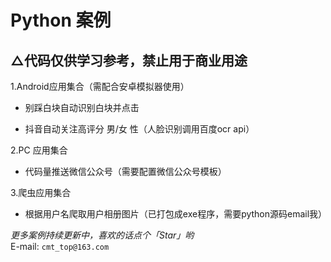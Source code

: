 Python 案例
========




△代码仅供学习参考，禁止用于商业用途
-



1.Android应用集合（需配合安卓模拟器使用）


- 别踩白块自动识别白块并点击



- 抖音自动关注高评分 男/女 性（人脸识别调用百度ocr api）



2.PC 应用集合



- 代码量推送微信公众号（需要配置微信公众号模板）



3.爬虫应用集合



- 根据用户名爬取用户相册图片（已打包成exe程序，需要python源码email我）







 _更多案例持续更新中，喜欢的话点个「Star」哟_<br>
E-mail: `cmt_top@163.com`
